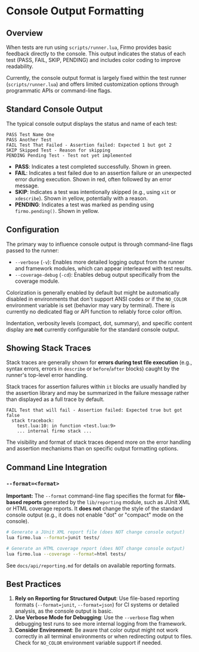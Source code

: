 # Console Output Formatting
<!-- NOTE: This document describes the standard console output format produced by the test runner. -->
<!-- More advanced, structured output formats (like JUnit, HTML, JSON) are handled by the Reporting system (see docs/api/reporting.md). -->

## Overview

When tests are run using `scripts/runner.lua`, Firmo provides basic feedback directly to the console. This output indicates the status of each test (PASS, FAIL, SKIP, PENDING) and includes color coding to improve readability.

Currently, the console output format is largely fixed within the test runner (`scripts/runner.lua`) and offers limited customization options through programmatic APIs or command-line flags.

## Standard Console Output

The typical console output displays the status and name of each test:

```text
PASS Test Name One
PASS Another Test
FAIL Test That Failed - Assertion failed: Expected 1 but got 2
SKIP Skipped Test - Reason for skipping
PENDING Pending Test - Test not yet implemented
```

- **PASS**: Indicates a test completed successfully. Shown in green.
- **FAIL**: Indicates a test failed due to an assertion failure or an unexpected error during execution. Shown in red, often followed by an error message.
- **SKIP**: Indicates a test was intentionally skipped (e.g., using `xit` or `xdescribe`). Shown in yellow, potentially with a reason.
- **PENDING**: Indicates a test was marked as pending using `firmo.pending()`. Shown in yellow.

## Configuration

The primary way to influence console output is through command-line flags passed to the runner:

- `--verbose` (`-v`): Enables more detailed logging output from the runner and framework modules, which can appear interleaved with test results.
- `--coverage-debug` (`-cd`): Enables debug output specifically from the coverage module.

Colorization is generally enabled by default but might be automatically disabled in environments that don't support ANSI codes or if the `NO_COLOR` environment variable is set (behavior may vary by terminal). There is currently no dedicated flag or API function to reliably force color off/on.

Indentation, verbosity levels (compact, dot, summary), and specific content display are **not** currently configurable for the standard console output.

## Showing Stack Traces

Stack traces are generally shown for **errors during test file execution** (e.g., syntax errors, errors in `describe` or `before`/`after` blocks) caught by the runner's top-level error handling.

Stack traces for assertion failures within `it` blocks are usually handled by the assertion library and may be summarized in the failure message rather than displayed as a full trace by default.

```text
FAIL Test that will fail - Assertion failed: Expected true but got false
  stack traceback:
    test.lua:10: in function <test.lua:9>
    ... internal firmo stack ...
```

The visibility and format of stack traces depend more on the error handling and assertion mechanisms than on specific output formatting options.

## Command Line Integration

### `--format=<format>`

**Important:** The `--format` command-line flag specifies the format for **file-based reports** generated by the `lib/reporting` module, such as JUnit XML or HTML coverage reports. It **does not** change the style of the standard console output (e.g., it does not enable "dot" or "compact" mode on the console).

```bash
# Generate a JUnit XML report file (does NOT change console output)
lua firmo.lua --format=junit tests/

# Generate an HTML coverage report (does NOT change console output)
lua firmo.lua --coverage --format=html tests/
```

See `docs/api/reporting.md` for details on available reporting formats.

## Best Practices

1.  **Rely on Reporting for Structured Output**: Use file-based reporting formats (`--format=junit`, `--format=json`) for CI systems or detailed analysis, as the console output is basic.
2.  **Use Verbose Mode for Debugging**: Use the `--verbose` flag when debugging test runs to see more internal logging from the framework.
3.  **Consider Environment**: Be aware that color output might not work correctly in all terminal environments or when redirecting output to files. Check for `NO_COLOR` environment variable support if needed.
